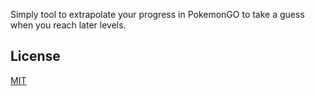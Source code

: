 Simply tool to extrapolate your progress in PokemonGO to take a guess when you reach later levels.

License
-------

[MIT](./LICENSE)
